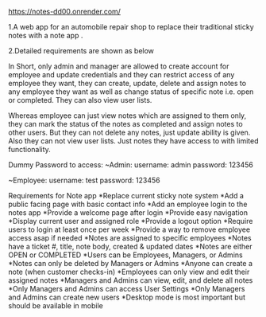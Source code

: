 https://notes-dd00.onrender.com/

1.A web app for an automobile repair shop to replace their traditional sticky notes with a note app .

2.Detailed requirements are shown as below

In Short, only admin and manager are allowed to create account for employee and update credentials and they can restrict access of any employee they want,
they can create, update, delete and assign notes to any employee they want as well as change status of specific note i.e. open or completed. They can also view user lists.

Whereas employee can just view notes which are assigned to them only, they can mark the status of the notes as completed and assign notes to other users. But they can not delete any notes, just update ability is given. Also they can not view user lists. Just notes they have access to with limited functionality.

Dummy Password to access:
~Admin:
  username: admin
  password: 123456
  
 ~Employee: 
  username: test
  password: 123456

Requirements for Note app
 *Replace current sticky note system
 *Add a public facing page with basic contact info
 *Add an employee login to the notes app
 *Provide a welcome page after login
 *Provide easy navigation
 *Display current user and assigned role
 *Provide a logout option
 *Require users to login at least once per week
 *Provide a way to remove employee access asap if needed
 *Notes are assigned to specific employees
 *Notes have a ticket #, title, note body, created & updated dates
 *Notes are either OPEN or COMPLETED
 *Users can be Employees, Managers, or Admins
 *Notes can only be deleted by Managers or Admins
 *Anyone can create a note (when customer checks-in)
 *Employees can only view and edit their assigned notes
 *Managers and Admins can view, edit, and delete all notes
 *Only Managers and Admins can access User Settings
 *Only Managers and Admins can create new users
 *Desktop mode is most important but should be available in mobile


